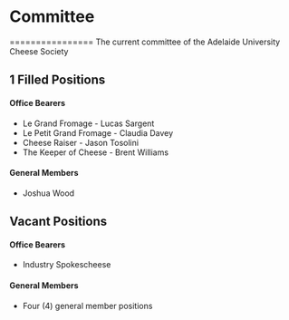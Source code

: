 # Committee #
================
The current committee of the Adelaide University Cheese Society

## 1 Filled Positions

#### Office Bearers

* Le Grand Fromage - Lucas Sargent
* Le Petit Grand Fromage - Claudia Davey
* Cheese Raiser - Jason Tosolini
* The Keeper of Cheese - Brent Williams

#### General Members

* Joshua Wood

## Vacant Positions

#### Office Bearers

* Industry Spokescheese

#### General Members

* Four (4) general member positions